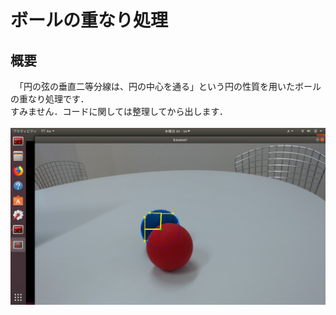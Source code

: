 # ボールの重なり処理
## 概要
　「円の弦の垂直二等分線は、円の中心を通る」という円の性質を用いたボールの重なり処理です．<br>
すみません．コードに関しては整理してから出します．<br><br>
![ボールの重なり処理](https://github.com/kumano-satoshi/Ball_Occlusion/blob/main/ball_kasanari.png)
 
